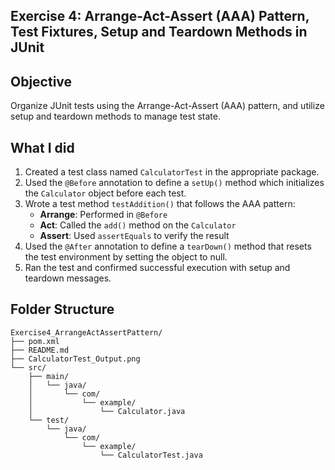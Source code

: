 ## Exercise 4: Arrange-Act-Assert (AAA) Pattern, Test Fixtures, Setup and Teardown Methods in JUnit

## Objective
Organize JUnit tests using the Arrange-Act-Assert (AAA) pattern, and utilize setup and teardown methods to manage test state.

## What I did
1. Created a test class named `CalculatorTest` in the appropriate package.
2. Used the `@Before` annotation to define a `setUp()` method which initializes the `Calculator` object before each test.
3. Wrote a test method `testAddition()` that follows the AAA pattern:
    - **Arrange**: Performed in `@Before`
    - **Act**: Called the `add()` method on the `Calculator`
    - **Assert**: Used `assertEquals` to verify the result
4. Used the `@After` annotation to define a `tearDown()` method that resets the test environment by setting the object to null.
5. Ran the test and confirmed successful execution with setup and teardown messages.

## Folder Structure

```
Exercise4_ArrangeActAssertPattern/
├── pom.xml
├── README.md
├── CalculatorTest_Output.png
└── src/
    ├── main/
    │   └── java/
    │       └── com/
    │           └── example/
    │               └── Calculator.java
    └── test/
        └── java/
            └── com/
                └── example/
                    └── CalculatorTest.java
```